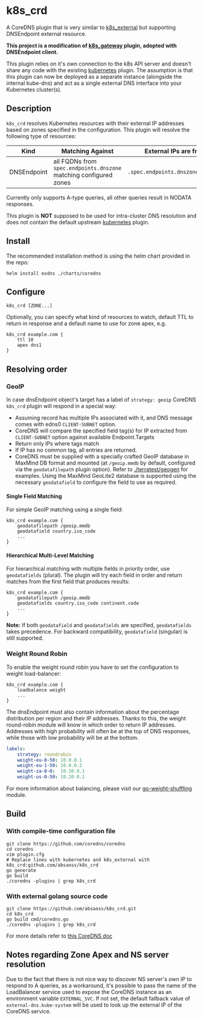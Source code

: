 # k8s_crd

A CoreDNS plugin that is very similar to [k8s_external](https://coredns.io/plugins/k8s_external/) but supporting DNSEndpoint external resource.

**This project is a modification of [k8s_gateway](https://github.com/ori-edge/k8s_gateway) plugin, adopted with DNSEndpoint client.**

This plugin relies on it's own connection to the k8s API server and doesn't share any code with the existing [kubernetes](https://coredns.io/plugins/kubernetes/) plugin. The assumption is that this plugin can now be deployed as a separate instance (alongside the internal kube-dns) and act as a single external DNS interface into your Kubernetes cluster(s).

## Description

`k8s_crd` resolves Kubernetes resources with their external IP addresses based on zones specified in the configuration. This plugin will resolve the following type of resources:

| Kind | Matching Against | External IPs are from |
| ---- | ---------------- | -------- |
| DNSEndpoint | all FQDNs from `spec.endpoints.dnszone` matching configured zones | `.spec.endpoints.dnszone.targets` |

Currently only supports A-type queries, all other queries result in NODATA responses.

This plugin is **NOT** supposed to be used for intra-cluster DNS resolution and does not contain the default upstream [kubernetes](https://coredns.io/plugins/kubernetes/) plugin.

## Install

The recommended installation method is using the helm chart provided in the repo:

```shell
helm install exdns ./charts/coredns
```

## Configure

```text
k8s_crd [ZONE...]
```

Optionally, you can specify what kind of resources to watch, default TTL to return in response and a default name to use for zone apex, e.g.

```text
k8s_crd example.com {
    ttl 10
    apex dns1
}
```

## Resolving order

### GeoIP

In case dnsEndpoint object's target has a label of `strategy: geoip` CoreDNS `k8s_crd` plugin will respond in a special way:

* Assuming record has multiple IPs associated with it, and DNS message comes with edns0 `CLIENT-SUBNET` option.
* CoreDNS will compare the specified field tag(s) for IP extracted from `CLIENT-SUBNET` option against available Endpoint.Targets
* Return only IPs where tags match
* If IP has no common tag, all entries are returned.
* CoreDNS must be supplied with a specially crafted GeoIP database in MaxMind DB format and mounted (at `/geoip.mmdb` by default, configured via the `geodatafilepath` plugin option). Refer to [./terratest/geogen](./terratest/geogen) for examples. Using the MaxMind GeoLite2 database is supported using the necessary `geodatafield` to configure the field to use as required.

#### Single Field Matching

For simple GeoIP matching using a single field:

```text
k8s_crd example.com {
    geodatafilepath /geoip.mmdb
    geodatafield country.iso_code
    ...
}
```

#### Hierarchical Multi-Level Matching

For hierarchical matching with multiple fields in priority order, use `geodatafields` (plural). The plugin will try each field in order and return matches from the first field that produces results:

```text
k8s_crd example.com {
    geodatafilepath /geoip.mmdb
    geodatafields country.iso_code continent.code
    ...
}
```

**Note:** If both `geodatafield` and `geodatafields` are specified, `geodatafields` takes precedence. For backward compatibility, `geodatafield` (singular) is still supported.

### Weight Round Robin

To enable the weight round robin you have to set the configuration to weight load-balancer:

```text
k8s_crd example.com {
    loadbalance weight
    ...
}
```

The dnsEndpoint must also contain information about the percentage distribution per region
and their IP addresses. Thanks to this, the weight round-robin module will know in which
order to return IP addresses. Addresses with high probability will often be at the top of
DNS responses, while those with low probability will be at the bottom.

```yaml
labels:
    strategy: roundrobin
    weight-eu-0-50: 10.0.0.1
    weight-eu-1-50: 10.0.0.2
    weight-za-0-0:  10.10.0.1
    weight-us-0-50: 10.20.0.1
```

For more information about balancing, please visit our [go-weight-shuffling](https://github.com/k8gb-io/go-weight-shuffling
) module.

## Build

### With compile-time configuration file

```shell
git clone https://github.com/coredns/coredns
cd coredns
vim plugin.cfg
# Replace lines with kubernetes and k8s_external with k8s_crd:github.com/absaoss/k8s_crd
go generate
go build
./coredns -plugins | grep k8s_crd
```

### With external golang source code

```shell
git clone https://github.com/absaoss/k8s_crd.git
cd k8s_crd
go build cmd/coredns.go
./coredns -plugins | grep k8s_crd
```

For more details refer to [this CoreDNS doc](https://coredns.io/2017/07/25/compile-time-enabling-or-disabling-plugins/)

## Notes regarding Zone Apex and NS server resolution

Due to the fact that there is not nice way to discover NS server's own IP to respond to A queries, as a workaround, it's possible to pass the name of the LoadBalancer service used to expose the CoreDNS instance as an environment variable `EXTERNAL_SVC`. If not set, the default fallback value of `external-dns.kube-system` will be used to look up the external IP of the CoreDNS service.
